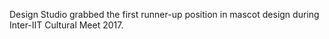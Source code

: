 ---
---

Design Studio grabbed the first runner-up position in mascot design during Inter-IIT Cultural Meet 2017.